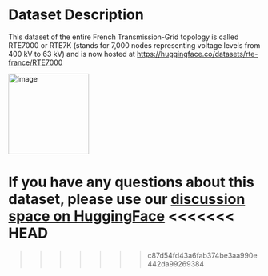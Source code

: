 # Dataset Description

This dataset of the entire French Transmission-Grid topology is called RTE7000 or RTE7K (stands for 7,000 nodes representing voltage levels from 400 kV to 63 kV) and is now hosted at https://huggingface.co/datasets/rte-france/RTE7000

<img width="161" alt="image" src="https://github.com/user-attachments/assets/489d0040-d7f9-490e-9fe9-34ac26dc054f" />

If you have any questions about this dataset, please use our [discussion space on HuggingFace](https://huggingface.co/datasets/rte-france/RTE7000/discussions?status=open&type=discussion)
<<<<<<< HEAD
=======

>>>>>>> c87d54fd43a6fab374be3aa990e442da99269384


